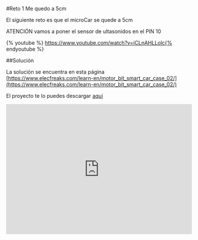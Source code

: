 #Reto 1 Me quedo a 5cm

El siguiente reto es que el microCar se quede a 5cm

ATENCIÓN vamos a poner el sensor de ultasonidos en el PIN 10

{% youtube %} https://www.youtube.com/watch?v=iCLnAHLLolc{% endyoutube %} 

##Solución

La solución se encuentra en esta página [https://www.elecfreaks.com/learn-en/motor_bit_smart_car_case_02/](https://www.elecfreaks.com/learn-en/motor_bit_smart_car_case_02/)

El proyecto te lo puedes descargar [aquí](https://makecode.microbit.org/_9VkLeEM6MLu2) 
<div style="position:relative;height:0;padding-bottom:70%;overflow:hidden;"><iframe style="position:absolute;top:0;left:0;width:100%;height:100%;" src="https://makecode.microbit.org/#pub:_J0HabpedtUvY" frameborder="0" sandbox="allow-popups allow-forms allow-scripts allow-same-origin"></iframe></div>

